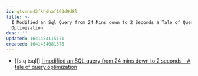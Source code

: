 ```yaml
---
id: qtvmnm42fkhdhaf163d9d8l
title: >-
  I Modified an Sql Query from 24 Mins down to 2 Seconds a Tale of Query
  Optimization
desc: ''
updated: 1641454115171
created: 1641454081376
---
```



- [[s.q.tsql]] [I modified an SQL query from 24 mins down to 2 seconds - A tale of query optimization](https://medium.com/swlh/i-modified-an-sql-query-from-24-mins-down-to-2-seconds-a-tale-of-query-optimization-bcf49d50174b)
